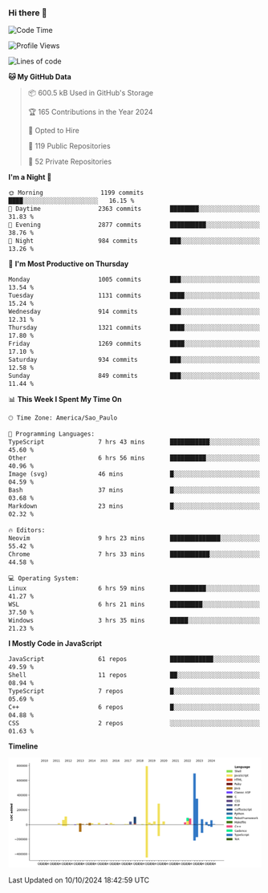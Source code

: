 ### Hi there 👋

<!--START_SECTION:waka-->
![Code Time](http://img.shields.io/badge/Code%20Time-6%2C533%20hrs%2057%20mins-blue)

![Profile Views](http://img.shields.io/badge/Profile%20Views-1-blue)

![Lines of code](https://img.shields.io/badge/From%20Hello%20World%20I%27ve%20Written-3.1%20million%20lines%20of%20code-blue)

**🐱 My GitHub Data** 

> 📦 600.5 kB Used in GitHub's Storage 
 > 
> 🏆 165 Contributions in the Year 2024
 > 
> 💼 Opted to Hire
 > 
> 📜 119 Public Repositories 
 > 
> 🔑 52 Private Repositories 
 > 
**I'm a Night 🦉** 

```text
🌞 Morning                1199 commits        ████░░░░░░░░░░░░░░░░░░░░░   16.15 % 
🌆 Daytime                2363 commits        ████████░░░░░░░░░░░░░░░░░   31.83 % 
🌃 Evening                2877 commits        ██████████░░░░░░░░░░░░░░░   38.76 % 
🌙 Night                  984 commits         ███░░░░░░░░░░░░░░░░░░░░░░   13.26 % 
```
📅 **I'm Most Productive on Thursday** 

```text
Monday                   1005 commits        ███░░░░░░░░░░░░░░░░░░░░░░   13.54 % 
Tuesday                  1131 commits        ████░░░░░░░░░░░░░░░░░░░░░   15.24 % 
Wednesday                914 commits         ███░░░░░░░░░░░░░░░░░░░░░░   12.31 % 
Thursday                 1321 commits        ████░░░░░░░░░░░░░░░░░░░░░   17.80 % 
Friday                   1269 commits        ████░░░░░░░░░░░░░░░░░░░░░   17.10 % 
Saturday                 934 commits         ███░░░░░░░░░░░░░░░░░░░░░░   12.58 % 
Sunday                   849 commits         ███░░░░░░░░░░░░░░░░░░░░░░   11.44 % 
```


📊 **This Week I Spent My Time On** 

```text
🕑︎ Time Zone: America/Sao_Paulo

💬 Programming Languages: 
TypeScript               7 hrs 43 mins       ███████████░░░░░░░░░░░░░░   45.60 % 
Other                    6 hrs 56 mins       ██████████░░░░░░░░░░░░░░░   40.96 % 
Image (svg)              46 mins             █░░░░░░░░░░░░░░░░░░░░░░░░   04.59 % 
Bash                     37 mins             █░░░░░░░░░░░░░░░░░░░░░░░░   03.68 % 
Markdown                 23 mins             █░░░░░░░░░░░░░░░░░░░░░░░░   02.32 % 

🔥 Editors: 
Neovim                   9 hrs 23 mins       ██████████████░░░░░░░░░░░   55.42 % 
Chrome                   7 hrs 33 mins       ███████████░░░░░░░░░░░░░░   44.58 % 

💻 Operating System: 
Linux                    6 hrs 59 mins       ██████████░░░░░░░░░░░░░░░   41.27 % 
WSL                      6 hrs 21 mins       █████████░░░░░░░░░░░░░░░░   37.50 % 
Windows                  3 hrs 35 mins       █████░░░░░░░░░░░░░░░░░░░░   21.23 % 
```

**I Mostly Code in JavaScript** 

```text
JavaScript               61 repos            ████████████░░░░░░░░░░░░░   49.59 % 
Shell                    11 repos            ██░░░░░░░░░░░░░░░░░░░░░░░   08.94 % 
TypeScript               7 repos             █░░░░░░░░░░░░░░░░░░░░░░░░   05.69 % 
C++                      6 repos             █░░░░░░░░░░░░░░░░░░░░░░░░   04.88 % 
CSS                      2 repos             ░░░░░░░░░░░░░░░░░░░░░░░░░   01.63 % 
```



**Timeline**

![Lines of Code chart](https://raw.githubusercontent.com/jampow/jampow/master/assets/bar_graph.png)


 Last Updated on 10/10/2024 18:42:59 UTC
<!--END_SECTION:waka-->
